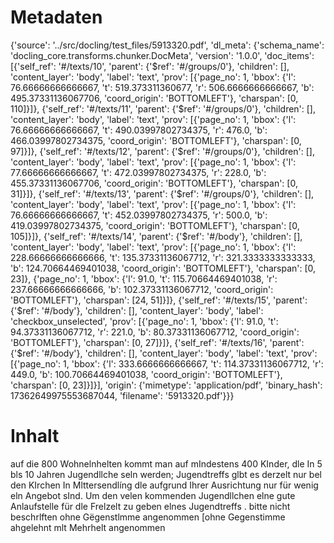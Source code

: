 # Metadaten
{'source': '../src/docling/test_files/5913320.pdf', 'dl_meta': {'schema_name': 'docling_core.transforms.chunker.DocMeta', 'version': '1.0.0', 'doc_items': [{'self_ref': '#/texts/10', 'parent': {'$ref': '#/groups/0'}, 'children': [], 'content_layer': 'body', 'label': 'text', 'prov': [{'page_no': 1, 'bbox': {'l': 76.66666666666667, 't': 519.373311360677, 'r': 506.6666666666667, 'b': 495.37331136067706, 'coord_origin': 'BOTTOMLEFT'}, 'charspan': [0, 110]}]}, {'self_ref': '#/texts/11', 'parent': {'$ref': '#/groups/0'}, 'children': [], 'content_layer': 'body', 'label': 'text', 'prov': [{'page_no': 1, 'bbox': {'l': 76.66666666666667, 't': 490.03997802734375, 'r': 476.0, 'b': 466.03997802734375, 'coord_origin': 'BOTTOMLEFT'}, 'charspan': [0, 97]}]}, {'self_ref': '#/texts/12', 'parent': {'$ref': '#/groups/0'}, 'children': [], 'content_layer': 'body', 'label': 'text', 'prov': [{'page_no': 1, 'bbox': {'l': 77.66666666666667, 't': 472.03997802734375, 'r': 228.0, 'b': 455.37331136067706, 'coord_origin': 'BOTTOMLEFT'}, 'charspan': [0, 31]}]}, {'self_ref': '#/texts/13', 'parent': {'$ref': '#/groups/0'}, 'children': [], 'content_layer': 'body', 'label': 'text', 'prov': [{'page_no': 1, 'bbox': {'l': 76.66666666666667, 't': 452.03997802734375, 'r': 500.0, 'b': 419.03997802734375, 'coord_origin': 'BOTTOMLEFT'}, 'charspan': [0, 105]}]}, {'self_ref': '#/texts/14', 'parent': {'$ref': '#/body'}, 'children': [], 'content_layer': 'body', 'label': 'text', 'prov': [{'page_no': 1, 'bbox': {'l': 228.66666666666666, 't': 135.37331136067712, 'r': 321.3333333333333, 'b': 124.70664469401038, 'coord_origin': 'BOTTOMLEFT'}, 'charspan': [0, 23]}, {'page_no': 1, 'bbox': {'l': 91.0, 't': 115.70664469401038, 'r': 237.66666666666666, 'b': 102.37331136067712, 'coord_origin': 'BOTTOMLEFT'}, 'charspan': [24, 51]}]}, {'self_ref': '#/texts/15', 'parent': {'$ref': '#/body'}, 'children': [], 'content_layer': 'body', 'label': 'checkbox_unselected', 'prov': [{'page_no': 1, 'bbox': {'l': 91.0, 't': 94.37331136067712, 'r': 221.0, 'b': 80.37331136067712, 'coord_origin': 'BOTTOMLEFT'}, 'charspan': [0, 27]}]}, {'self_ref': '#/texts/16', 'parent': {'$ref': '#/body'}, 'children': [], 'content_layer': 'body', 'label': 'text', 'prov': [{'page_no': 1, 'bbox': {'l': 333.6666666666667, 't': 114.37331136067712, 'r': 449.0, 'b': 100.70664469401038, 'coord_origin': 'BOTTOMLEFT'}, 'charspan': [0, 23]}]}], 'origin': {'mimetype': 'application/pdf', 'binary_hash': 17362649975553687044, 'filename': '5913320.pdf'}}}

# Inhalt
auf die 800 Wohnelnhelten kommt man auf mIndestens 400 KInder, dle In 5 bls 10 Jahren Jugendllche seln werden;
Jugendtreffs glbt es derzelt nur bel den KIrchen In Mlttersendlíng dle aufgrund Ihrer Ausrichtung
nur für wenig eln Angebot sInd.
Um den velen kommenden Jugendllchen elne gute Anlaufstelle für dle Frelzelt zu geben elnes Jugendtreffs .
bitte nicht beschrlften ohne Gëgenstlmme angenommen
[ohne Gegenstimme ahgelehnt
mlt Mehrhelt angenommen
